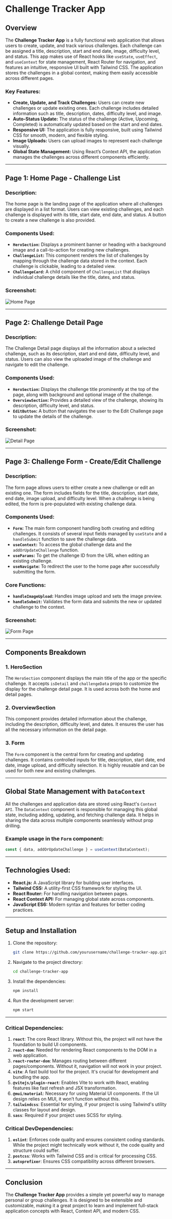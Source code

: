 # Challenge Tracker App

## Overview

The **Challenge Tracker App** is a fully functional web application that allows users to create, update, and track various challenges. Each challenge can be assigned a title, description, start and end date, image, difficulty level, and status. This app makes use of React hooks like `useState`, `useEffect`, and `useContext` for state management, React Router for navigation, and features an intuitive, responsive UI built with Tailwind CSS. The application stores the challenges in a global context, making them easily accessible across different pages.

### Key Features:

- **Create, Update, and Track Challenges:** Users can create new challenges or update existing ones. Each challenge includes detailed information such as title, description, dates, difficulty level, and image.
- **Auto-Status Update:** The status of the challenge (Active, Upcoming, Completed) is automatically updated based on the start and end dates.
- **Responsive UI:** The application is fully responsive, built using Tailwind CSS for smooth, modern, and flexible styling.
- **Image Uploads:** Users can upload images to represent each challenge visually.
- **Global State Management:** Using React’s Context API, the application manages the challenges across different components efficiently.

---

## Page 1: **Home Page - Challenge List**

### Description:
The home page is the landing page of the application where all challenges are displayed in a list format. Users can view existing challenges, and each challenge is displayed with its title, start date, end date, and status. A button to create a new challenge is also provided.

### Components Used:

- **`HeroSection`:** Displays a prominent banner or heading with a background image and a call-to-action for creating new challenges.
- **`ChallengeList`:** This component renders the list of challenges by mapping through the challenge data stored in the context. Each challenge is clickable, leading to a detailed view.
- **`ChallengeCard`:** A child component of `ChallengeList` that displays individual challenge details like the title, dates, and status.

### Screenshot:
![Home Page](path_to_home_page_image)

---

## Page 2: **Challenge Detail Page**

### Description:
The Challenge Detail page displays all the information about a selected challenge, such as its description, start and end date, difficulty level, and status. Users can also view the uploaded image of the challenge and navigate to edit the challenge.

### Components Used:

- **`HeroSection`:** Displays the challenge title prominently at the top of the page, along with background and optional image of the challenge.
- **`OverviewSection`:** Provides a detailed view of the challenge, showing its description, difficulty level, and status.
- **`EditButton`:** A button that navigates the user to the Edit Challenge page to update the details of the challenge.

### Screenshot:
![Detail Page](path_to_detail_page_image)

---

## Page 3: **Challenge Form - Create/Edit Challenge**

### Description:
The form page allows users to either create a new challenge or edit an existing one. The form includes fields for the title, description, start date, end date, image upload, and difficulty level. When a challenge is being edited, the form is pre-populated with existing challenge data.

### Components Used:

- **`Form`:** The main form component handling both creating and editing challenges. It consists of several input fields managed by `useState` and a `handleSubmit` function to save the challenge data.
- **`useContext`:** To access the global challenge data and the `addOrUpdateChallenge` function.
- **`useParams`:** To get the challenge ID from the URL when editing an existing challenge.
- **`useNavigate`:** To redirect the user to the home page after successfully submitting the form.

### Core Functions:

- **`handleImageUpload`:** Handles image upload and sets the image preview.
- **`handleSubmit`:** Validates the form data and submits the new or updated challenge to the context.

### Screenshot:
![Form Page](path_to_form_page_image)

---

## Components Breakdown

### 1. **HeroSection**  
   The `HeroSection` component displays the main title of the app or the specific challenge. It accepts `isDetail` and `challengeData` props to customize the display for the challenge detail page. It is used across both the home and detail pages.

### 2. **OverviewSection**  
   This component provides detailed information about the challenge, including the description, difficulty level, and dates. It ensures the user has all the necessary information on the detail page.

### 3. **Form**  
   The `Form` component is the central form for creating and updating challenges. It contains controlled inputs for title, description, start date, end date, image upload, and difficulty selection. It is highly reusable and can be used for both new and existing challenges.

---

## Global State Management with `DataContext`

All the challenges and application data are stored using React's `Context API`. The `DataContext` component is responsible for managing this global state, including adding, updating, and fetching challenge data. It helps in sharing the data across multiple components seamlessly without prop drilling.

### Example usage in the `Form` component:

```javascript
const { data, addOrUpdateChallenge } = useContext(DataContext);
```

---

## Technologies Used:

- **React.js:** A JavaScript library for building user interfaces.
- **Tailwind CSS:** A utility-first CSS framework for styling the UI.
- **React Router:** For handling navigation between pages.
- **React Context API:** For managing global state across components.
- **JavaScript ES6:** Modern syntax and features for better coding practices.

---

## Setup and Installation

1. Clone the repository:
   ```bash
   git clone https://github.com/yourusername/challenge-tracker-app.git
   ```

2. Navigate to the project directory:
   ```bash
   cd challenge-tracker-app
   ```

3. Install the dependencies:
   ```bash
   npm install
   ```

4. Run the development server:
   ```bash
   npm start
   ```


---
### Critical Dependencies:

1. **`react`**: The core React library. Without this, the project will not have the foundation to build UI components.
2. **`react-dom`**: Needed for rendering React components to the DOM in a web application.
3. **`react-router-dom`**: Manages routing between different pages/components. Without it, navigation will not work in your project.
4. **`vite`**: A fast build tool for the project. It's crucial for development and bundling the app.
5. **`@vitejs/plugin-react`**: Enables Vite to work with React, enabling features like fast refresh and JSX transformation.
6. **`@mui/material`**: Necessary for using Material UI components. If the UI design relies on MUI, it won’t function without this.
7. **`tailwindcss`**: Essential for styling, if your project is using Tailwind's utility classes for layout and design.
8. **`sass`**: Required if your project uses SCSS for styling. 

### Critical DevDependencies:

1. **`eslint`**: Enforces code quality and ensures consistent coding standards. While the project might technically work without it, the code quality and structure could suffer.
2. **`postcss`**: Works with Tailwind CSS and is critical for processing CSS.
3. **`autoprefixer`**: Ensures CSS compatibility across different browsers.

---

## Conclusion

The **Challenge Tracker App** provides a simple yet powerful way to manage personal or group challenges. It is designed to be extensible and customizable, making it a great project to learn and implement full-stack application concepts with React, Context API, and modern CSS.

